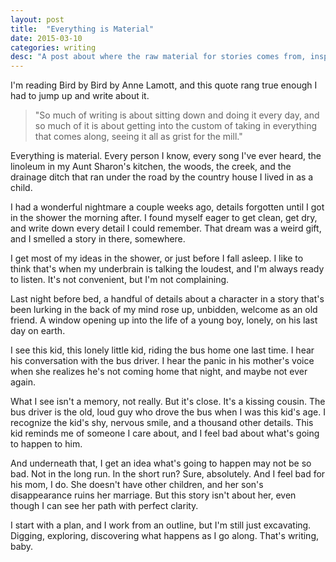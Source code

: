 ```yaml
---
layout: post
title:  "Everything is Material"
date: 2015-03-10
categories: writing
desc: "A post about where the raw material for stories comes from, inspired by reading Bird by Bird by Anne Lamott."
---
```


I'm reading Bird by Bird by Anne Lamott, and this quote rang true enough I had to jump up and write about it.

<blockquote>"So much of writing is about sitting down and doing it every day, and so much of it is about getting into the custom of taking in everything that comes along, seeing it all as grist for the mill."</blockquote>

Everything is material. Every person I know, every song I've ever heard, the linoleum in my Aunt Sharon's kitchen, the woods, the creek, and the drainage ditch that ran under the road by the country house I lived in as a child.

I had a wonderful nightmare a couple weeks ago, details forgotten until I got in the shower the morning after. I found myself eager to get clean, get dry, and write down every detail I could remember. That dream was a weird gift, and I smelled a story in there, somewhere.

I get most of my ideas in the shower, or just before I fall asleep. I like to think that's when my underbrain is talking the loudest, and I'm always ready to listen. It's not convenient, but I'm not complaining.

Last night before bed, a handful of details about a character in a story that's been lurking in the back of my mind rose up, unbidden, welcome as an old friend. A window opening up into the life of a young boy, lonely, on his last day on earth.

I see this kid, this lonely little kid, riding the bus home one last time. I hear his conversation with the bus driver. I hear the panic in his mother's voice when she realizes he's not coming home that night, and maybe not ever again.

What I see isn't a memory, not really. But it's close. It's a kissing cousin. The bus driver is the old, loud guy who drove the bus when I was this kid's age. I recognize the kid's shy, nervous smile, and a thousand other details. This kid reminds me of someone I care about, and I feel bad about what's going to happen to him.

And underneath that, I get an idea what's going to happen may not be so bad. Not in the long run. In the short run? Sure, absolutely. And I feel bad for his mom, I do. She doesn't have other children, and her son's disappearance ruins her marriage. But this story isn't about her, even though I can see her path with perfect clarity.

I start with a plan, and I work from an outline, but I'm still just excavating. Digging, exploring, discovering what happens as I go along. That's writing, baby.
